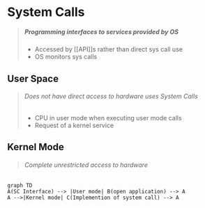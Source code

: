 # System Calls

> ##### Programming interfaces to services provided by OS
> - Accessed by [[API]]s rather than direct sys call use
> - OS monitors sys calls 

## User Space

> ###### Does not have direct access to hardware uses System Calls
> - CPU in user mode when executing user mode calls
> - Request of a kernel service

## Kernel Mode

> ###### Complete unrestricted access to hardware

```mermaid
graph TD
A(SC Interface) --> |User mode| B(open application) --> A
A -->|Kernel mode| C(Implemention of system call) --> A
```